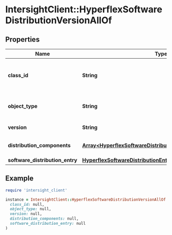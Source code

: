 # IntersightClient::HyperflexSoftwareDistributionVersionAllOf

## Properties

| Name | Type | Description | Notes |
| ---- | ---- | ----------- | ----- |
| **class_id** | **String** | The fully-qualified name of the instantiated, concrete type. This property is used as a discriminator to identify the type of the payload when marshaling and unmarshaling data. | [default to &#39;hyperflex.SoftwareDistributionVersion&#39;] |
| **object_type** | **String** | The fully-qualified name of the instantiated, concrete type. The value should be the same as the &#39;ClassId&#39; property. | [default to &#39;hyperflex.SoftwareDistributionVersion&#39;] |
| **version** | **String** | The HyperFlex Software Distribution version. | [optional] |
| **distribution_components** | [**Array&lt;HyperflexSoftwareDistributionComponentRelationship&gt;**](HyperflexSoftwareDistributionComponentRelationship.md) | An array of relationships to hyperflexSoftwareDistributionComponent resources. | [optional] |
| **software_distribution_entry** | [**HyperflexSoftwareDistributionEntryRelationship**](HyperflexSoftwareDistributionEntryRelationship.md) |  | [optional] |

## Example

```ruby
require 'intersight_client'

instance = IntersightClient::HyperflexSoftwareDistributionVersionAllOf.new(
  class_id: null,
  object_type: null,
  version: null,
  distribution_components: null,
  software_distribution_entry: null
)
```

